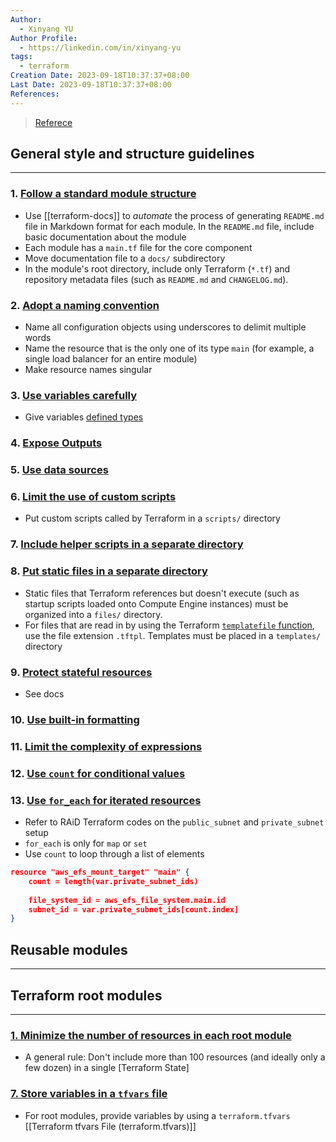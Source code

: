 ```yaml
---
Author:
  - Xinyang YU
Author Profile:
  - https://linkedin.com/in/xinyang-yu
tags:
  - terraform
Creation Date: 2023-09-18T10:37:37+08:00
Last Date: 2023-09-18T10:37:37+08:00
References:
---
```

>[Referece](https://cloud.google.com/docs/terraform/best-practices-for-terraform#static-files)
## General style and structure guidelines
---
### 1. [Follow a standard module structure](https://cloud.google.com/docs/terraform/best-practices-for-terraform#module-structure)
- Use [[terraform-docs]] to *automate* the process of generating `README.md` file in Markdown format for each module. In the `README.md` file, include basic documentation about the module
- Each module has a ``main.tf`` file for the core component
- Move documentation file to a ``docs/`` subdirectory
- In the module's root directory, include only Terraform (`*.tf`) and repository metadata files (such as `README.md` and `CHANGELOG.md`).

### 2. [Adopt a naming convention](https://cloud.google.com/docs/terraform/best-practices-for-terraform#naming-convention)
- Name all configuration objects using underscores to delimit multiple words
- Name the resource that is the only one of its type `main` (for example, a single load balancer for an entire module)
- Make resource names singular

### 3. [Use variables carefully](https://cloud.google.com/docs/terraform/best-practices-for-terraform#variables)
- Give variables [defined types](https://developer.hashicorp.com/terraform/language/expressions/types)

### 4. [Expose Outputs](https://cloud.google.com/docs/terraform/best-practices-for-terraform#outputs)

### 5. [Use data sources](https://cloud.google.com/docs/terraform/best-practices-for-terraform#data-sources)

### 6. [Limit the use of custom scripts](https://cloud.google.com/docs/terraform/best-practices-for-terraform#custom-scripts)
- Put custom scripts called by Terraform in a `scripts/` directory

### 7. [Include helper scripts in a separate directory](https://cloud.google.com/docs/terraform/best-practices-for-terraform#helper-scripts)

### 8. [Put static files in a separate directory](https://cloud.google.com/docs/terraform/best-practices-for-terraform#static-files)
- Static files that Terraform references but doesn't execute (such as startup scripts loaded onto Compute Engine instances) must be organized into a `files/` directory.
- For files that are read in by using the Terraform [`templatefile` function](https://www.terraform.io/docs/configuration/functions/templatefile.html), use the file extension `.tftpl`. Templates must be placed in a `templates/` directory

### 9. [Protect stateful resources](https://cloud.google.com/docs/terraform/best-practices-for-terraform#stateful-resources)
- See docs

### 10. [Use built-in formatting]()

### 11. [Limit the complexity of expressions](https://cloud.google.com/docs/terraform/best-practices-for-terraform#expressions)

### 12. [Use `count` for conditional values](https://cloud.google.com/docs/terraform/best-practices-for-terraform#count)

### 13. [Use `for_each` for iterated resources](https://cloud.google.com/docs/terraform/best-practices-for-terraform#for_each)
- Refer to RAiD Terraform codes on the ``public_subnet`` and ``private_subnet`` setup 
- ``for_each`` is only for ``map`` or ``set``
- Use ``count`` to loop through a list of elements
```json
resource "aws_efs_mount_target" "main" {
	count = length(var.private_subnet_ids)
	
	file_system_id = aws_efs_file_system.main.id
	subnet_id = var.private_subnet_ids[count.index]
}
```



## Reusable modules
---


## Terraform root modules
---
### [1. Minimize the number of resources in each root module](https://cloud.google.com/docs/terraform/best-practices-for-terraform#minimize-resources)
- A general rule: Don't include more than 100 resources (and ideally only a few dozen) in a single [Terraform State]

### [7. Store variables in a `tfvars` file](https://cloud.google.com/docs/terraform/best-practices-for-terraform#tfvars)
- For root modules, provide variables by using a `terraform.tfvars` [[Terraform tfvars File (terraform.tfvars)]]